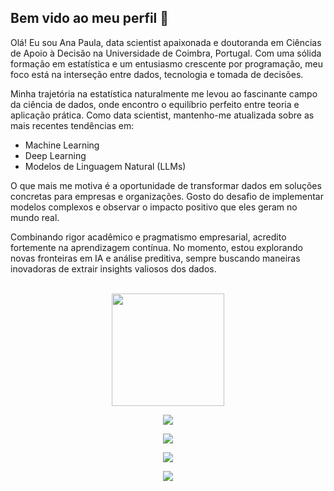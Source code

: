 ## Bem vido ao meu perfil 👋

Olá! Eu sou Ana Paula, data scientist apaixonada e doutoranda em Ciências de Apoio à Decisão na Universidade de Coimbra, Portugal. Com uma sólida formação em estatística e um entusiasmo crescente por programação, meu foco está na interseção entre dados, tecnologia e tomada de decisões.

Minha trajetória na estatística naturalmente me levou ao fascinante campo da ciência de dados, onde encontro o equilíbrio perfeito entre teoria e aplicação prática. Como data scientist, mantenho-me atualizada sobre as mais recentes tendências em:

- Machine Learning
- Deep Learning
- Modelos de Linguagem Natural (LLMs)

O que mais me motiva é a oportunidade de transformar dados em soluções concretas para empresas e organizações. Gosto do desafio de implementar modelos complexos e observar o impacto positivo que eles geram no mundo real.

Combinando rigor acadêmico e pragmatismo empresarial, acredito fortemente na aprendizagem contínua. No momento, estou explorando novas fronteiras em IA e análise preditiva, sempre buscando maneiras inovadoras de extrair insights valiosos dos dados.

<br>
<!--GITHUB STATUS -->
<div align="center">
<!--img height= "180em" src="https://github-readme-stats.vercel.app/api?username=ana-januario&show_icons=true&theme=dark&include_all_commits=true&count_private=true"/-->

<img height= "180em" src="https://github-readme-stats.vercel.app/api/top-langs/?username=ana-januario&layout=compact&langs_count=7&theme=gruvbox"/>

<!--Redes sociais -->
<div align="center">

<a href="https://www.linkedin.com/in/anapfjanuario/" target="_blank"><img src="https://img.shields.io/badge/LinkedIn-0077B5?style=for-the-badge&logo=linkedin&logoColor=white" target="_blank"></a>

<a href="https://www.instagram.com/anapfjanuario/" target="_blank"><img src="    https://img.shields.io/badge/Instagram-E4405F?style=for-the-badge&logo=instagram&logoColor=white" target="_blank"></a>

<a href="https://medium.com/@AnaPFJanuario" target="_blank"><img src="https://img.shields.io/badge/Medium-12100E?style=for-the-badge&logo=medium&logoColor=white" target="_blank"></a>

![](https://visitor-badge.glintch.me/badge?page_id=ana-januario)
</div>